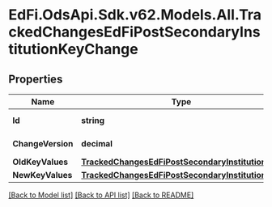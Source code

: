 # EdFi.OdsApi.Sdk.v62.Models.All.TrackedChangesEdFiPostSecondaryInstitutionKeyChange

## Properties

Name | Type | Description | Notes
------------ | ------------- | ------------- | -------------
**Id** | **string** | Resource identifier | [optional] 
**ChangeVersion** | **decimal** | Change version | [optional] 
**OldKeyValues** | [**TrackedChangesEdFiPostSecondaryInstitutionKey**](TrackedChangesEdFiPostSecondaryInstitutionKey.md) |  | [optional] 
**NewKeyValues** | [**TrackedChangesEdFiPostSecondaryInstitutionKey**](TrackedChangesEdFiPostSecondaryInstitutionKey.md) |  | [optional] 

[[Back to Model list]](../README.md#documentation-for-models) [[Back to API list]](../README.md#documentation-for-api-endpoints) [[Back to README]](../README.md)

